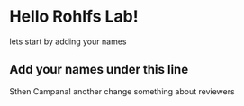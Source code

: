 # Hello Rohlfs Lab!
lets start by adding your names

## Add your names under this line
Sthen Campana!
another change
something about reviewers
